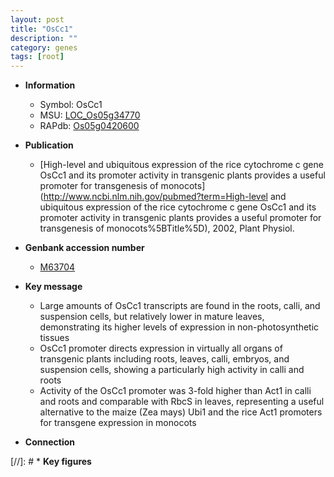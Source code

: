 ```yaml
---
layout: post
title: "OsCc1"
description: ""
category: genes
tags: [root]
---
```


* **Information**  
    + Symbol: OsCc1  
    + MSU: [LOC_Os05g34770](http://rice.uga.edu/cgi-bin/ORF_infopage.cgi?orf=LOC_Os05g34770)  
    + RAPdb: [Os05g0420600](http://rapdb.dna.affrc.go.jp/viewer/gbrowse_details/irgsp1?name=Os05g0420600)  

* **Publication**  
    + [High-level and ubiquitous expression of the rice cytochrome c gene OsCc1 and its promoter activity in transgenic plants provides a useful promoter for transgenesis of monocots](http://www.ncbi.nlm.nih.gov/pubmed?term=High-level and ubiquitous expression of the rice cytochrome c gene OsCc1 and its promoter activity in transgenic plants provides a useful promoter for transgenesis of monocots%5BTitle%5D), 2002, Plant Physiol.

* **Genbank accession number**  
    + [M63704](http://www.ncbi.nlm.nih.gov/nuccore/M63704)

* **Key message**  
    + Large amounts of OsCc1 transcripts are found in the roots, calli, and suspension cells, but relatively lower in mature leaves, demonstrating its higher levels of expression in non-photosynthetic tissues
    + OsCc1 promoter directs expression in virtually all organs of transgenic plants including roots, leaves, calli, embryos, and suspension cells, showing a particularly high activity in calli and roots
    + Activity of the OsCc1 promoter was 3-fold higher than Act1 in calli and roots and comparable with RbcS in leaves, representing a useful alternative to the maize (Zea mays) Ubi1 and the rice Act1 promoters for transgene expression in monocots

* **Connection**  

[//]: # * **Key figures**  


